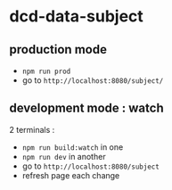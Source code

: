# dcd-data-subject

## production mode

- `npm run prod`
- go to `http://localhost:8080/subject/`

## development mode : watch

2 terminals :

- `npm run build:watch` in one
- `npm run dev` in another
- go to `http://localhost:8080/subject`
- refresh page each change